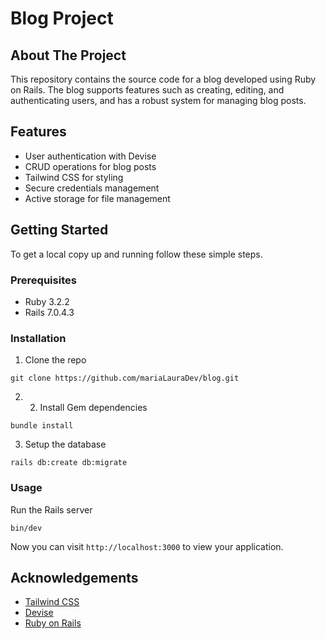 # Blog Project

## About The Project

This repository contains the source code for a blog developed using Ruby on Rails. The blog supports features such as creating, editing, and authenticating users, and has a robust system for managing blog posts.

## Features

- User authentication with Devise
- CRUD operations for blog posts
- Tailwind CSS for styling
- Secure credentials management
- Active storage for file management

## Getting Started

To get a local copy up and running follow these simple steps.

### Prerequisites

- Ruby 3.2.2
- Rails 7.0.4.3

### Installation

1. Clone the repo

```
git clone https://github.com/mariaLauraDev/blog.git
```
2. 2. Install Gem dependencies
```
bundle install
```
3. Setup the database
```
rails db:create db:migrate
```

### Usage

Run the Rails server

```
bin/dev
```
Now you can visit `http://localhost:3000` to view your application.

## Acknowledgements

- [Tailwind CSS](https://tailwindcss.com/)
- [Devise](https://github.com/heartcombo/devise)
- [Ruby on Rails](https://rubyonrails.org/)
